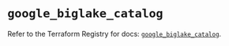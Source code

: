 # `google_biglake_catalog`

Refer to the Terraform Registry for docs: [`google_biglake_catalog`](https://registry.terraform.io/providers/hashicorp/google/5.16.0/docs/resources/biglake_catalog).
